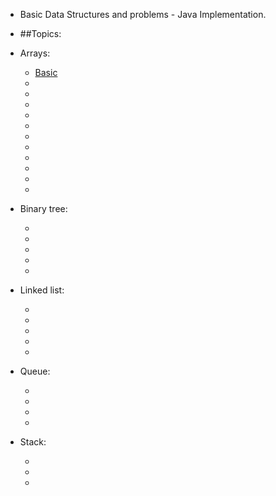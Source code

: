 * Basic Data Structures and problems - Java Implementation. 
* ##Topics:
 
 * Arrays:
    * [Basic](https://github.com/pratham87/DataStructures/blob/master/src/main/java/arrays/Basic.java)
    * []()
    * []()
    * []()
    * []()
    * []()
    * []()
    * []()
    * []()
    * []()
    * []()
    * []()
 
 * Binary tree:
    * []()
    * []()
    * []()
    * []()
    * []()
 
 * Linked list:
    * []()
    * []()
    * []()
    * []()
    * []()
 
 * Queue:
    * []()
    * []()
    * []()
    * []()
 
 * Stack:
    * []()
    * []()
    * []()
  
